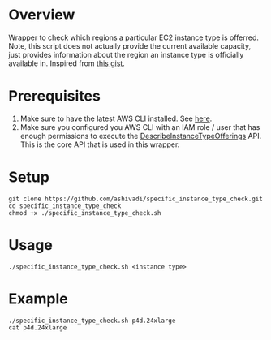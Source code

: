 # Overview
Wrapper to check which regions a particular EC2 instance type is offerred. Note, this script does not actually provide the current available capacity, just provides information about the region an instance type is officially available in. Inspired from [this gist](https://gist.github.com/trestletech/f93d32e04c601b0584c0ce1a421e9948).


# Prerequisites
1. Make sure to have the latest AWS CLI installed. See [here](https://docs.aws.amazon.com/cli/latest/userguide/getting-started-install.html).
2. Make sure you configured you AWS CLI with an IAM role / user that has enough permissions to execute the [DescribeInstanceTypeOfferings](https://docs.aws.amazon.com/service-authorization/latest/reference/list_amazonelasticcomputecloudec2.html#:~:text=DescribeInstanceTypeOfferings) API. This is the core API that is used in this wrapper.

# Setup
```
git clone https://github.com/ashivadi/specific_instance_type_check.git
cd specific_instance_type_check
chmod +x ./specific_instance_type_check.sh

```
# Usage

```
./specific_instance_type_check.sh <instance type>
```
# Example
```
./specific_instance_type_check.sh p4d.24xlarge
cat p4d.24xlarge
```
